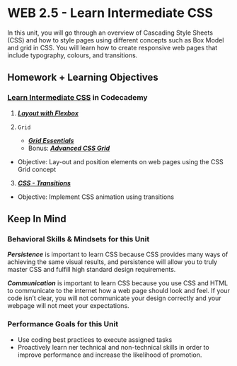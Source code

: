 # WEB 2.5 - Learn Intermediate CSS

In this unit, you will go through an overview of Cascading Style Sheets (CSS) and how to style pages using different concepts such as Box Model and grid in CSS. You will learn how to create responsive web pages that include typography, colours, and transitions.

## Homework + Learning Objectives

### [Learn Intermediate CSS](https://www.codecademy.com/learn/learn-intermediate-css) in Codecademy

1. [***Layout with Flexbox***](https://www.codecademy.com/courses/learn-intermediate-css/lessons/learn-flexbox/resume)

2. `Grid`

    * [***Grid Essentials***](https://www.codecademy.com/courses/learn-intermediate-css/lessons/css-grid-essentials/resume)
    * Bonus: [***Advanced CSS Grid***](https://www.codecademy.com/courses/learn-intermediate-css/lessons/advanced-css-grid/resume)

* Objective: Lay-out and position elements on web pages using the CSS Grid concept

3. [***CSS - Transitions***](https://www.codecademy.com/courses/learn-intermediate-css/lessons/css-transitions/resume)

* Objective: Implement CSS animation using transitions

## Keep In Mind

### Behavioral Skills & Mindsets for this Unit

***Persistence*** is important to learn CSS because CSS provides many ways of achieving the same visual results, and persistence will allow you to truly master CSS and fulfill high standard design requirements.

***Communication*** is important to learn CSS because you use CSS and HTML to communicate to the internet how a web page should look and feel. If your code isn’t clear, you will not communicate your design correctly and your webpage will not meet your expectations.

### Performance Goals for this Unit

* Use coding best practices to execute assigned tasks
* Proactively learn ner technical and non-technical skills in order to improve performance and increase the likelihood of promotion.
